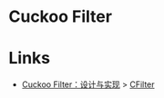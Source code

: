 # Cuckoo Filter

# Links

- [Cuckoo Filter：设计与实现](http://coolshell.cn/articles/17225.html) > [CFilter](https://github.com/irfansharif/cfilter)
